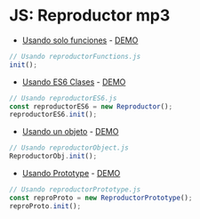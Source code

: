 # JS: Reproductor mp3

- [Usando solo funciones](js/reproductorFunctions.js) - [DEMO](http://luisangelsalcedo.dev/repo/bootcamp-challenges/js-reproductor-mp3/index.html)

```js
// Usando reproductorFunctions.js
init();
```

- [Usando ES6 Clases](js/reproductorES6.js) - [DEMO](http://luisangelsalcedo.dev/repo/bootcamp-challenges/js-reproductor-mp3/reproductor-es6.html)

```js
// Usando reproductorES6.js
const reproductorES6 = new Reproductor();
reproductorES6.init();
```

- [Usando un objeto](js/reproductorObject.js) - [DEMO](http://luisangelsalcedo.dev/repo/bootcamp-challenges/js-reproductor-mp3/reproductor-object.html)

```js
// Usando reproductorObject.js
ReproductorObj.init();
```

- [Usando Prototype](js/reproductorPrototype.js) - [DEMO](http://luisangelsalcedo.dev/repo/bootcamp-challenges/js-reproductor-mp3/reproductor-prototype.html)

```js
// Usando reproductorPrototype.js
const reproProto = new ReproductorPrototype();
reproProto.init();
```
